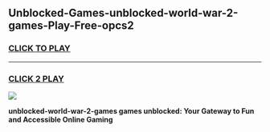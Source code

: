 
## Unblocked-Games-unblocked-world-war-2-games-Play-Free-opcs2
<h3>
<a href="https://premium76.site?title=unblocked-world-war-2-games&ref=15A">CLICK TO PLAY</a></h3>
<hr>

<h3>
<a href="https://premium76.site?title=unblocked-world-war-2-games&ref=15A">CLICK 2 PLAY</a>
  
</h3>

<a href="https://premium76.site?title=unblocked-world-war-2-games&ref=15A"><img src="https://clearcache.store/games.png"></a>


**unblocked-world-war-2-games games unblocked: Your Gateway to Fun and Accessible Online Gaming**
